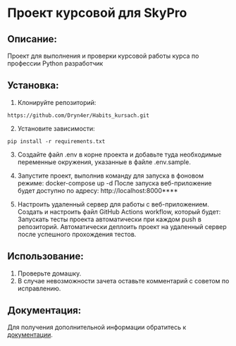 # Проект курсовой для SkyPro

## Описание:

Проект для выполнения и проверки курсовой работы курса по профессии Python разработчик

 ## Установка:

1. Клонируйте репозиторий:
```
https://github.com/Dryn4er/Habits_kursach.git
```
2. Установите зависимости:
```
pip install -r requirements.txt
```
3. Создайте файл .env в корне проекта и добавьте туда необходимые переменные окружения, указанные в файле .env.sample.

4. Запустите проект, выполнив команду для запуска в фоновом режиме:
   docker-compose up -d
   После запуска веб-приложение будет доступно по адресу: http://localhost:8000****

5. Настроить удаленный сервер для работы с веб-приложением.
Создать и настроить файл GitHub Actions workflow, который будет:
    Запускать тесты проекта автоматически при каждом push в репозиторий.
    Автоматически деплоить проект на удаленный сервер после успешного прохождения тестов.
## Использование:

1. Проверьте домашку.
2. В случае невозможности зачета оставьте комментарий с советом по исправлению.

## Документация:

Для получения дополнительной информации обратитесь к [документации](README.md).

